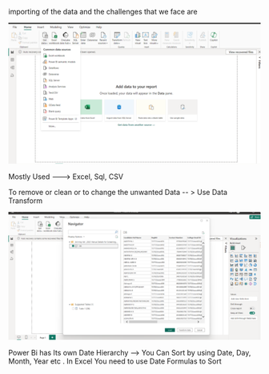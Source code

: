 importing of the data and the challenges that we face are 

![alt text](./pics/image.png)

Mostly Used ---> Excel, Sql, CSV


To remove or clean or to change the unwanted Data -- > Use Data Transform 

![alt text](./pics/transform.png)


Power Bi has Its own Date Hierarchy --> You Can Sort by using Date, Day, Month, Year etc .
In Excel You need to use Date Formulas to Sort 
